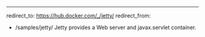 ---
redirect_to: https://hub.docker.com/_/jetty/
redirect_from:
- /samples/jetty/
Jetty provides a Web server and javax.servlet container.

